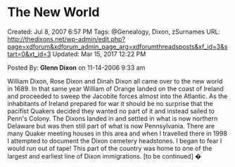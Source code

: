 # The New World

Created: Jul 8, 2007 6:57 PM
Tags: @Genealogy, Dixon, zSurnames
URL: http://thedixons.net/wp-admin/edit.php?page=xdforum&xdforum_admin_page_arg=xdforumthreadsposts&xf_id=3&start=0&xt_id=3
Updated: Mar 15, 2017 12:22 PM

Posted By:		**Glenn Dixon**	 on 11-14-2006 9:33 am

William Dixon, Rose Dixon and Dinah Dixon all came over to the new world in 1689. In that same year William of Orange landed on the coast of Ireland and proceeded to sweep the Jacobite forces almost into the Atlantic. As the inhabitants of Ireland prepared for war it should be no surprise that the pacifist Quakers decided they wanted no part of it and instead sailed to Penn's Colony. The Dixons landed in and settled in what is now northern Delaware but was then still part of what is now Pennsylvania. There are many Quaker meeting houses in this area and when I travelled there in 1998 I attempted to document the Dixon cemetery headstones. I began to fear I would run out of tape! This part of the country was home to one of the largest and earliest line of Dixon immigrations.
[to be continued]	�